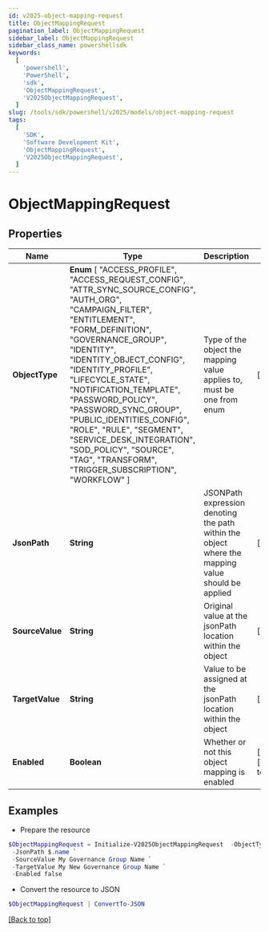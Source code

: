 ```yaml
---
id: v2025-object-mapping-request
title: ObjectMappingRequest
pagination_label: ObjectMappingRequest
sidebar_label: ObjectMappingRequest
sidebar_class_name: powershellsdk
keywords:
  [
    'powershell',
    'PowerShell',
    'sdk',
    'ObjectMappingRequest',
    'V2025ObjectMappingRequest',
  ]
slug: /tools/sdk/powershell/v2025/models/object-mapping-request
tags:
  [
    'SDK',
    'Software Development Kit',
    'ObjectMappingRequest',
    'V2025ObjectMappingRequest',
  ]
---
```


# ObjectMappingRequest

## Properties

| Name | Type | Description | Notes |
| --- | --- | --- | --- |
| **ObjectType** | **Enum** [ "ACCESS_PROFILE", "ACCESS_REQUEST_CONFIG", "ATTR_SYNC_SOURCE_CONFIG", "AUTH_ORG", "CAMPAIGN_FILTER", "ENTITLEMENT", "FORM_DEFINITION", "GOVERNANCE_GROUP", "IDENTITY", "IDENTITY_OBJECT_CONFIG", "IDENTITY_PROFILE", "LIFECYCLE_STATE", "NOTIFICATION_TEMPLATE", "PASSWORD_POLICY", "PASSWORD_SYNC_GROUP", "PUBLIC_IDENTITIES_CONFIG", "ROLE", "RULE", "SEGMENT", "SERVICE_DESK_INTEGRATION", "SOD_POLICY", "SOURCE", "TAG", "TRANSFORM", "TRIGGER_SUBSCRIPTION", "WORKFLOW" ] | Type of the object the mapping value applies to, must be one from enum | [required] |
| **JsonPath** | **String** | JSONPath expression denoting the path within the object where the mapping value should be applied | [required] |
| **SourceValue** | **String** | Original value at the jsonPath location within the object | [required] |
| **TargetValue** | **String** | Value to be assigned at the jsonPath location within the object | [required] |
| **Enabled** | **Boolean** | Whether or not this object mapping is enabled | [optional] [default to $false] |

## Examples

- Prepare the resource

```powershell
$ObjectMappingRequest = Initialize-V2025ObjectMappingRequest  -ObjectType IDENTITY `
 -JsonPath $.name `
 -SourceValue My Governance Group Name `
 -TargetValue My New Governance Group Name `
 -Enabled false
```

- Convert the resource to JSON

```powershell
$ObjectMappingRequest | ConvertTo-JSON
```

[[Back to top]](#)
